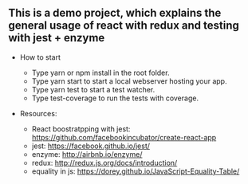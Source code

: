 ## This is a demo project, which explains the general usage of react with redux and testing with jest + enzyme

- How to start
  - Type yarn or npm install in the root folder.
  - Type yarn start to start a local webserver hosting your app.
  - Type yarn test to start a test watcher.
  - Type test-coverage to run the tests with coverage.

- Resources:
  - React boostratpping with jest: https://github.com/facebookincubator/create-react-app
  - jest: https://facebook.github.io/jest/
  - enzyme: http://airbnb.io/enzyme/
  - redux: http://redux.js.org/docs/introduction/
  - equality in js: https://dorey.github.io/JavaScript-Equality-Table/
